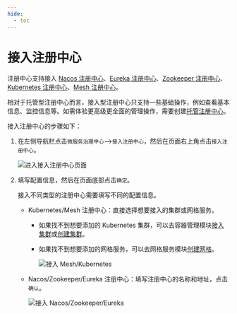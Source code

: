 ```yaml
---
hide:
  - toc
---
```


# 接入注册中心

注册中心支持接入 [Nacos 注册中心](../../../reference/basic-knowledge/registry.md#nacos-注册中心)、[Eureka 注册中心](../../../reference/basic-knowledge/registry.md#eureka-注册中心)、[Zookeeper 注册中心](../../../reference/basic-knowledge/registry.md#zookeeper-注册中心)、[Kubernetes 注册中心](../../../reference/basic-knowledge/registry.md#kubernetes-注册中心)、[Mesh 注册中心](../../../reference/basic-knowledge/registry.md#service-mesh-注册中心)。

相对于托管型注册中心而言，接入型注册中心只支持一些基础操作，例如查看基本信息、监控信息等。如需体验更高级更全面的管理操作，需要创建[托管注册中心](../hosted/create-registry.md)。

接入注册中心的步骤如下：

1. 在左侧导航栏点击`微服务治理中心`-->`接入注册中心`，然后在页面右上角点击`接入注册中心`。

    ![进入接入注册中心页面](https://docs.daocloud.io/daocloud-docs-images/docs/skoala/registry/integrated/imgs/integrate01.png)

2. 填写配置信息，然后在页面底部点击`确定`。

    接入不同类型的注册中心需要填写不同的配置信息。

    - Kubernetes/Mesh 注册中心：直接选择想要接入的集群或网格服务。

        - 如果找不到想要添加的 Kubernetes 集群，可以去容器管理模块[接入集群](../../../kpanda/user-guide/clusters/integrate-cluster)或[创建集群](../../../kpanda/user-guide/clusters/create-cluster.md)。

        - 如果找不到想要添加的网格服务，可以去网格服务模块[创建网格](../../../mspider/user-guide/service-mesh/README.md)。

            ![接入 Mesh/Kubernetes](https://docs.daocloud.io/daocloud-docs-images/docs/skoala/registry/integrated/imgs/integrate03.png)

    - Nacos/Zookeeper/Eureka 注册中心：填写注册中心的名称和地址，点击`确认`。

        ![接入 Nacos/Zookeeper/Eureka](https://docs.daocloud.io/daocloud-docs-images/docs/skoala/registry/integrated/imgs/integrate02.png)
